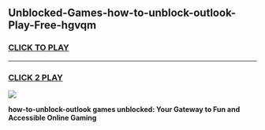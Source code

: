 
## Unblocked-Games-how-to-unblock-outlook-Play-Free-hgvqm
<h3>
<a href="https://premium76.site?title=how-to-unblock-outlook&ref=23A">CLICK TO PLAY</a></h3>
<hr>

<h3>
<a href="https://premium76.site?title=how-to-unblock-outlook&ref=23A">CLICK 2 PLAY</a>
  
</h3>

<a href="https://premium76.site?title=how-to-unblock-outlook&ref=23A"><img src="https://clearcache.store/games.png"></a>


**how-to-unblock-outlook games unblocked: Your Gateway to Fun and Accessible Online Gaming**
